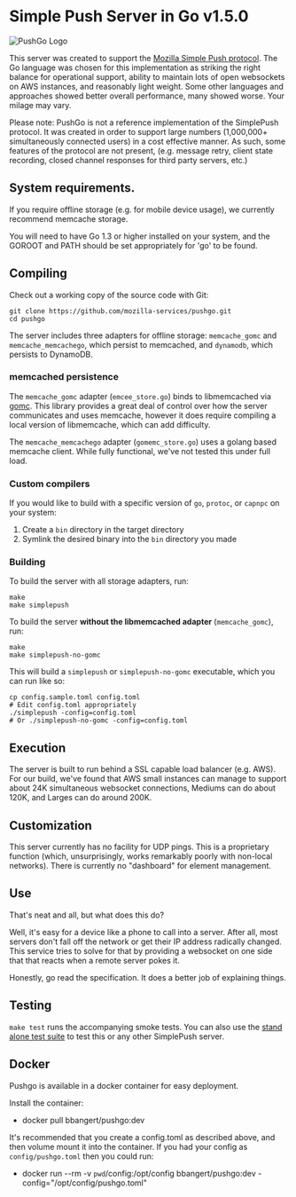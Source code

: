 Simple Push Server in Go v1.5.0
===

![PushGo Logo](https://cdn.rawgit.com/mozilla-services/pushgo/dev/logo.jpg)

This server was created to support the [Mozilla Simple Push
protocol](https://wiki.mozilla.org/WebAPI/SimplePush). The Go language
was chosen for this implementation as striking the right balance for
operational support, ability to maintain lots of open websockets on
AWS instances, and reasonably light weight. Some other languages and
approaches showed better overall performance, many showed worse. Your
milage may vary.

Please note: PushGo is not a reference implementation of the SimplePush
protocol. It was created in order to support large numbers (1,000,000+
simultaneously connected users) in a cost effective manner. As such, some
features of the protocol are not present, (e.g. message retry, client state
recording, closed channel responses for third party servers, etc.)

## System requirements.

If you require offline storage (e.g. for mobile device usage), we
currently recommend memcache storage.

You will need to have Go 1.3 or higher installed on your system, and the
GOROOT and PATH should be set appropriately for 'go' to be found.

## Compiling
Check out a working copy of the source code with Git:

    git clone https://github.com/mozilla-services/pushgo.git
    cd pushgo

The server includes three adapters for offline storage: `memcache_gomc` and
`memcache_memcachego`, which persist to memcached, and `dynamodb`, which
persists to DynamoDB.

### memcached persistence

The `memcache_gomc` adapter (`emcee_store.go`) binds to libmemcached via
[gomc](http://godoc.org/github.com/varstr/gomc). This library provides a great
deal of control over how the server communicates and uses memcache, however it
does require compiling a local version of libmemcache, which can add difficulty.

The `memcache_memcachego` adapter (`gomemc_store.go`) uses a golang based
memcache client. While fully functional, we've not tested this under full load.

### Custom compilers

If you would like to build with a specific version of `go`, `protoc`,
or `capnpc` on your system:

1. Create a `bin` directory in the target directory
2. Symlink the desired binary into the `bin` directory you made

### Building

To build the server with all storage adapters, run:

    make
    make simplepush

To build the server **without the libmemcached adapter** (`memcache_gomc`),
run:

    make
    make simplepush-no-gomc

This will build a `simplepush` or `simplepush-no-gomc` executable, which you
can run like so:

    cp config.sample.toml config.toml
    # Edit config.toml appropriately
    ./simplepush -config=config.toml
    # Or ./simplepush-no-gomc -config=config.toml

## Execution
 The server is built to run behind a SSL capable load balancer (e.g.
AWS). For our build, we've found that AWS small instances can manage
to support about 24K simultaneous websocket connections, Mediums can
do about 120K, and Larges can do around 200K.

## Customization
This server currently has no facility for UDP pings. This is a
proprietary function (which, unsurprisingly, works remarkably poorly
with non-local networks). There is currently no "dashboard" for
element management.

## Use
That's neat and all, but what does this do?

Well, it's easy for a device like a phone to call into a server.
After all, most servers don't fall off the network or get their IP
address radically changed. This service tries to solve for that by
providing a websocket on one side that that reacts when a remote
server pokes it.

Honestly, go read the specification. It does a better job of
explaining things.

## Testing

`make test` runs the accompanying smoke tests. You can also use the
[stand alone test suite](https://github.com/mozilla-services/simplepush_test)
to test this or any other SimplePush server.

## Docker

Pushgo is available in a docker container for easy deployment.

Install the container:

* docker pull bbangert/pushgo:dev

It's recommended that you create a config.toml as described above, and
then volume mount it into the container. If you had your config as
``config/pushgo.toml`` then you could run:

* docker run --rm -v `pwd`/config:/opt/config bbangert/pushgo:dev -config="/opt/config/pushgo.toml"
